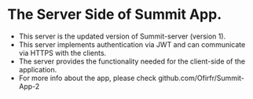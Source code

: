 # The Server Side of Summit App.
* This server is the updated version of Summit-server (version 1).
* This server implements authentication via JWT and can communicate via HTTPS with the clients.
* The server provides the functionality needed for the client-side of the application.
* For more info about the app, please check github.com/Ofirfr/Summit-App-2
